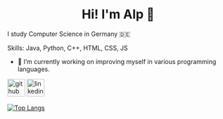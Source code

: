 <h1 align="center">Hi! I'm Alp 👋</h1>
I study Computer Science in Germany 🇩🇪


Skills: Java, Python, C++, HTML, CSS, JS

- 🔭 I’m currently working on improving myself in various programming languages. 


[<img src='https://cdn.jsdelivr.net/npm/simple-icons@3.0.1/icons/github.svg' alt='github' height='40'>](https://github.com/alpkirabali)  [<img src='https://cdn.jsdelivr.net/npm/simple-icons@3.0.1/icons/linkedin.svg' alt='linkedin' height='40'>](https://www.linkedin.com/in/alp-krbl/)  

[![Top Langs](https://github-readme-stats.vercel.app/api/top-langs/?username=alpkirabali)](https://github.com/anuraghazra/github-readme-stats)

